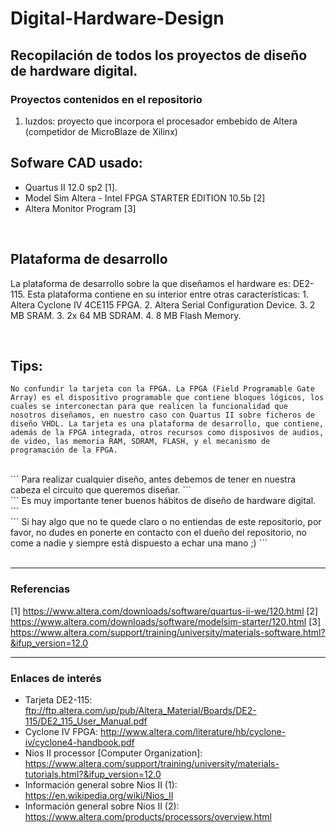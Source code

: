 # Digital-Hardware-Design

## Recopilación de todos los proyectos de diseño de hardware digital.

### Proyectos contenidos en el repositorio
1. luzdos: proyecto que incorpora el procesador embebido de Altera (competidor de MicroBlaze de Xilinx)


## Sofware CAD usado:
- Quartus II 12.0 sp2 [1].
- Model Sim Altera - Intel FPGA STARTER EDITION 10.5b [2]
- Altera Monitor Program [3]

</br>

## Plataforma de desarrollo
La plataforma de desarrollo sobre la que diseñamos el hardware es: DE2-115.
Esta plataforma contiene en su interior entre otras características:
	1. Altera Cyclone IV 4CE115 FPGA.
	2. Altera Serial Configuration Device.
	3. 2 MB SRAM.
	3. 2x 64 MB SDRAM.
	4. 8 MB Flash Memory.

</br>

## Tips:
``` No confundir la tarjeta con la FPGA. La FPGA (Field Programable Gate Array) es el dispositivo programable que contiene bloques lógicos, los cuales se interconectan para que realicen la funcionalidad que nosotros diseñamos, en nuestro caso con Quartus II sobre ficheros de diseño VHDL. La tarjeta es una plataforma de desarrollo, que contiene, además de la FPGA integrada, otros recursos como disposivos de audios, de video, las memoria RAM, SDRAM, FLASH, y el mecanismo de programación de la FPGA. ```


</br>
``` 
Para realizar cualquier diseño, antes debemos de tener en nuestra cabeza el circuito que queremos diseñar.
```

</br>
``` 
Es muy importante tener buenos hábitos de diseño de hardware digital.
```

</br>
``` 
Si hay algo que no te quede claro o no entiendas de este repositorio, por favor, no dudes en ponerte en contacto con el dueño del repositorio, no come a nadie y siempre está dispuesto a echar una mano ;)
```


</br>
</br>

- - -
### Referencias
[1] https://www.altera.com/downloads/software/quartus-ii-we/120.html
[2] https://www.altera.com/downloads/software/modelsim-starter/120.html
[3] https://www.altera.com/support/training/university/materials-software.html?&ifup_version=12.0

- - - 
### Enlaces de interés
- Tarjeta DE2-115: ftp://ftp.altera.com/up/pub/Altera_Material/Boards/DE2-115/DE2_115_User_Manual.pdf
- Cyclone IV FPGA: http://www.altera.com/literature/hb/cyclone-iv/cyclone4-handbook.pdf
- Nios II processor [Computer Organization]:  https://www.altera.com/support/training/university/materials-tutorials.html?&ifup_version=12.0
- Información general sobre Nios II (1): https://en.wikipedia.org/wiki/Nios_II
- Información general sobre Nios II (2): https://www.altera.com/products/processors/overview.html
